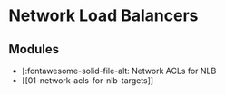 Network Load Balancers
===

Modules
---

- [:fontawesome-solid-file-alt: Network ACLs for NLB
- [[01-network-acls-for-nlb-targets]]

